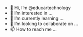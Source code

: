 - 👋 Hi, I’m @educartechnology
- 👀 I’m interested in ...
- 🌱 I’m currently learning ...
- 💞️ I’m looking to collaborate on ...
- 📫 How to reach me ...

<!---
educartechnology/educartechnology is a ✨ special ✨ repository because its `README.md` (this file) appears on your GitHub profile.
You can click the Preview link to take a look at your changes.
--->

